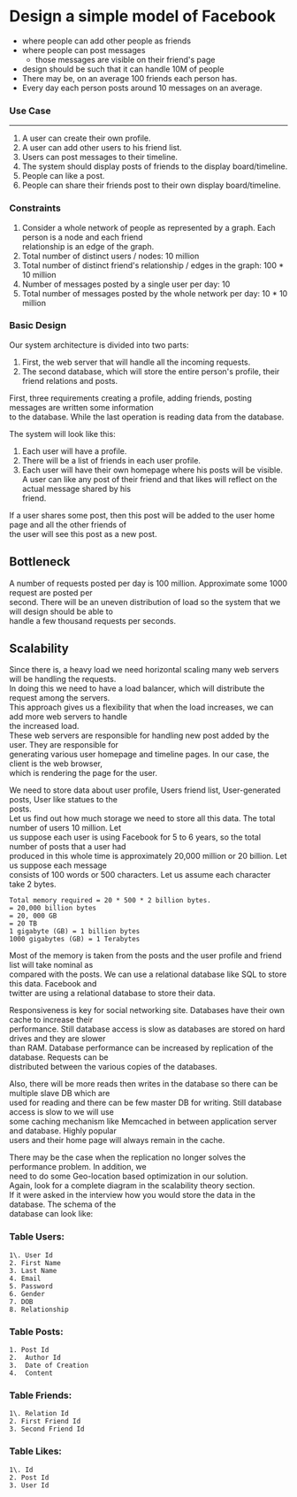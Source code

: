# Design a simple model of Facebook
- where people can add other people as friends
- where people can post messages 
    - those messages are visible on their friend's page
- design should be such that it can handle 10M of people
- There may be, on an average 100 friends each person has. 
- Every day each person posts around 10 messages on an average.


### Use Case
--------
1.  A user can create their own profile.
2.  A user can add other users to his friend list.
3.  Users can post messages to their timeline.
4.  The system should display posts of friends to the display board/timeline.
5.  People can like a post.
6.  People can share their friends post to their own display board/timeline.

### Constraints
1.  Consider a whole network of people as represented by a graph. Each person is a node and each friend\
    relationship is an edge of the graph.
2.  Total number of distinct users / nodes: 10 million
3.  Total number of distinct friend's relationship / edges in the graph: 100 * 10 million
4.  Number of messages posted by a single user per day: 10
5.  Total number of messages posted by the whole network per day: 10 * 10 million

### Basic Design
Our system architecture is divided into two parts:

1.  First, the web server that will handle all the incoming requests.
2.  The second database, which will store the entire person's profile, their friend relations and posts.

First, three requirements creating a profile, adding friends, posting messages are written some information\
to the database. While the last operation is reading data from the database.

The system will look like this:
1.  Each user will have a profile.
2.  There will be a list of friends in each user profile.
3.  Each user will have their own homepage where his posts will be visible.\
    A user can like any post of their friend and that likes will reflect on the actual message shared by his\
    friend.

If a user shares some post, then this post will be added to the user home page and all the other friends of\
the user will see this post as a new post.

**Bottleneck**
----------

A number of requests posted per day is 100 million. Approximate some 1000 request are posted per\
second. There will be an uneven distribution of load so the system that we will design should be able to\
handle a few thousand requests per seconds.

Scalability
-----------

Since there is, a heavy load we need horizontal scaling many web servers will be handling the requests.\
In doing this we need to have a load balancer, which will distribute the request among the servers.\
This approach gives us a flexibility that when the load increases, we can add more web servers to handle\
the increased load.\
These web servers are responsible for handling new post added by the user. They are responsible for\
generating various user homepage and timeline pages. In our case, the client is the web browser,\
which is rendering the page for the user.

We need to store data about user profile, Users friend list, User-generated posts, User like statues to the\
posts.\
Let us find out how much storage we need to store all this data. The total number of users 10 million. Let\
us suppose each user is using Facebook for 5 to 6 years, so the total number of posts that a user had\
produced in this whole time is approximately 20,000 million or 20 billion. Let us suppose each message\
consists of 100 words or 500 characters. Let us assume each character take 2 bytes.

```
Total memory required = 20 * 500 * 2 billion bytes.
= 20,000 billion bytes
= 20, 000 GB
= 20 TB
1 gigabyte (GB) = 1 billion bytes
1000 gigabytes (GB) = 1 Terabytes

```

Most of the memory is taken from the posts and the user profile and friend list will take nominal as\
compared with the posts. We can use a relational database like SQL to store this data. Facebook and\
twitter are using a relational database to store their data.

Responsiveness is key for social networking site. Databases have their own cache to increase their\
performance. Still database access is slow as databases are stored on hard drives and they are slower\
than RAM. Database performance can be increased by replication of the database. Requests can be\
distributed between the various copies of the databases.

Also, there will be more reads then writes in the database so there can be multiple slave DB which are\
used for reading and there can be few master DB for writing. Still database access is slow to we will use\
some caching mechanism like Memcached in between application server and database. Highly popular\
users and their home page will always remain in the cache.

There may be the case when the replication no longer solves the performance problem. In addition, we\
need to do some Geo-location based optimization in our solution.\
Again, look for a complete diagram in the scalability theory section.\
If it were asked in the interview how you would store the data in the database. The schema of the\
database can look like:

### Table Users:

```
1\. User Id
2. First Name
3. Last Name
4. Email
5. Password
6. Gender
7. DOB
8. Relationship

```

### Table Posts:

```
1. Post Id
2.  Author Id
3.  Date of Creation
4.  Content

```

### Table Friends:

```
1\. Relation Id
2. First Friend Id
3. Second Friend Id

```

### Table Likes:

```
1\. Id
2. Post Id
3. User Id

```